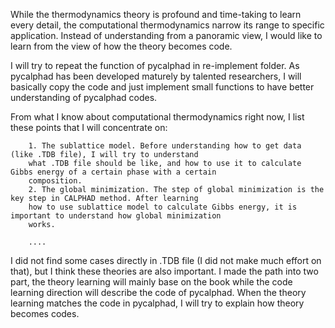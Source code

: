 
While the thermodynamics theory is profound and time-taking to learn every detail, the computational
thermodynamics narrow its range to specific application. Instead of understanding from a panoramic view, I
would like to learn from the view of how the theory becomes code.

I will try to repeat the function of pycalphad in re-implement folder. As pycalphad has been developed maturely by
talented researchers, I will basically copy the code and just implement small functions to have better understanding 
of pycalphad codes.

From what I know about computational thermodynamics right now, I list these points that I will concentrate on:

        1. The sublattice model. Before understanding how to get data (like .TDB file), I will try to understand
        what .TDB file should be like, and how to use it to calculate Gibbs energy of a certain phase with a certain
        composition.
        2. The global minimization. The step of global minimization is the key step in CALPHAD method. After learning
        how to use sublattice model to calculate Gibbs energy, it is important to understand how global minimization
        works.
        
        ....

I did not find some cases directly in .TDB file (I did not make much effort on that), but I think these theories are
also important. I made the path into two part, the theory learning will mainly base on the book while the code learning
direction will describe the code of pycalphad. When the theory learning matches the code in pycalphad, I will try to 
explain how theory becomes codes.

